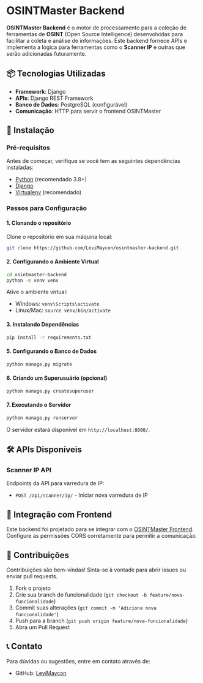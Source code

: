 # OSINTMaster Backend

**OSINTMaster Backend** é o motor de processamento para a coleção de ferramentas de **OSINT** (Open Source Intelligence) desenvolvidas para facilitar a coleta e análise de informações. Este backend fornece APIs e implementa a lógica para ferramentas como o **Scanner IP** e outras que serão adicionadas futuramente.

## 📦 Tecnologias Utilizadas

- **Framework**: Django
- **APIs**: Django REST Framework
- **Banco de Dados**: PostgreSQL (configurável)
- **Comunicação**: HTTP para servir o frontend OSINTMaster

## 🚀 Instalação

### Pré-requisitos

Antes de começar, verifique se você tem as seguintes dependências instaladas:

- [Python](https://www.python.org/) (recomendado 3.8+)
- [Django](https://www.djangoproject.com/)
- [Virtualenv](https://virtualenv.pypa.io/) (recomendado)

### Passos para Configuração

#### 1. Clonando o repositório

Clone o repositório em sua máquina local:

```bash
git clone https://github.com/LeviMaycon/osintmaster-backend.git
```

#### 2. Configurando o Ambiente Virtual

```bash
cd osintmaster-backend
python -m venv venv
```

Ative o ambiente virtual:

- Windows: `venv\Scripts\activate`
- Linux/Mac: `source venv/bin/activate`

#### 3. Instalando Dependências

```bash
pip install -r requirements.txt
```
#### 5. Configurando o Banco de Dados

```bash
python manage.py migrate
```

#### 6. Criando um Superusuário (opcional)

```bash
python manage.py createsuperuser
```

#### 7. Executando o Servidor

```bash
python manage.py runserver
```

O servidor estará disponível em `http://localhost:8000/`.

## 🛠️ APIs Disponíveis

### Scanner IP API

Endpoints da API para varredura de IP:

- `POST /api/scanner/ip/` - Iniciar nova varredura de IP

## 🔗 Integração com Frontend

Este backend foi projetado para se integrar com o [OSINTMaster Frontend](https://github.com/LeviMaycon/osintmaster-frontend). Configure as permissões CORS corretamente para permitir a comunicação.

## 🤝 Contribuições

Contribuições são bem-vindas! Sinta-se à vontade para abrir issues ou enviar pull requests.

1. Fork o projeto
2. Crie sua branch de funcionalidade (`git checkout -b feature/nova-funcionalidade`)
3. Commit suas alterações (`git commit -m 'Adiciona nova funcionalidade'`)
4. Push para a branch (`git push origin feature/nova-funcionalidade`)
5. Abra um Pull Request

## 📞 Contato

Para dúvidas ou sugestões, entre em contato através de:
- GitHub: [LeviMaycon](https://github.com/LeviMaycon)
